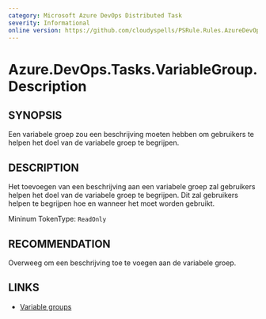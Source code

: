 ```yaml
---
category: Microsoft Azure DevOps Distributed Task
severity: Informational
online version: https://github.com/cloudyspells/PSRule.Rules.AzureDevOps/blob/main/src/PSRule.Rules.AzureDevOps/nl/Azure.DevOps.Tasks.VariableGroup.Description.md
---
```


# Azure.DevOps.Tasks.VariableGroup.Description

## SYNOPSIS

Een variabele groep zou een beschrijving moeten hebben om gebruikers te
helpen het doel van de variabele groep te begrijpen.

## DESCRIPTION

Het toevoegen van een beschrijving aan een variabele groep zal gebruikers
helpen het doel van de variabele groep te begrijpen. Dit zal gebruikers
helpen te begrijpen hoe en wanneer het moet worden gebruikt.

Mininum TokenType: `ReadOnly`

## RECOMMENDATION

Overweeg om een beschrijving toe te voegen aan de variabele groep.

## LINKS

- [Variable groups](https://learn.microsoft.com/nl-nl/azure/devops/pipelines/library/variable-groups?view=azure-devops&tabs=yaml)
